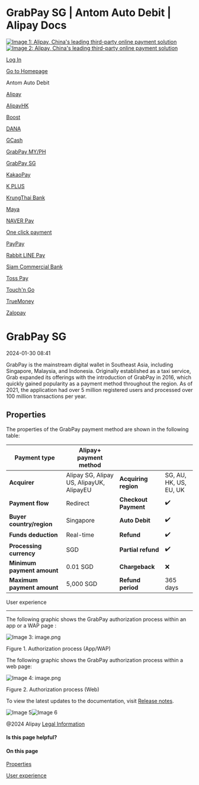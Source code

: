 GrabPay SG | Antom Auto Debit | Alipay Docs
===============
                        

[![Image 1: Alipay, China's leading third-party online payment solution](https://ac.alipay.com/storage/2024/3/26/d66c43c0-440d-4c97-9976-f2028a2c8c5e.svg)![Image 2: Alipay, China's leading third-party online payment solution](https://ac.alipay.com/storage/2024/3/26/a48bd336-aea0-4f16-bf83-616eacbb4434.svg)](/docs/)

[Log In](https://global.alipay.com/ilogin/account_login.htm?goto=https%3A%2F%2Fglobal.alipay.com%2Fdocs%2Fac%2Fantomad%2Fgrabpay_sg)

[Go to Homepage](../../)

Antom Auto Debit

[Alipay](/docs/ac/antomad/alipay)

[AlipayHK](/docs/ac/antomad/alipayhk)

[Boost](/docs/ac/antomad/boost)

[DANA](/docs/ac/antomad/dana)

[GCash](/docs/ac/antomad/gcash)

[GrabPay MY/PH](/docs/ac/antomad/grabpay_myph)

[GrabPay SG](/docs/ac/antomad/grabpay_sg)

[KakaoPay](/docs/ac/antomad/kakaopay)

[K PLUS](/docs/ac/antomad/kplus)

[KrungThai Bank](/docs/ac/antomad/ktb)

[Maya](/docs/ac/antomad/maya)

[NAVER Pay](/docs/ac/antomad/naverpay)

[One click payment](/docs/ac/antomad/one_click)

[PayPay](/docs/ac/antomad/paypay)

[Rabbit LINE Pay](/docs/ac/antomad/rabbitlinepay)

[Siam Commercial Bank](/docs/ac/antomad/scb)

[Toss Pay](/docs/ac/antomad/toss_pay_autodebit)

[Touch'n Go](/docs/ac/antomad/touchngo)

[TrueMoney](/docs/ac/antomad/truemoney)

[Zalopay](/docs/ac/antomad/zalopay)

GrabPay SG
==========

2024-01-30 08:41

GrabPay is the mainstream digital wallet in Southeast Asia, including Singapore, Malaysia, and Indonesia. Originally established as a taxi service, Grab expanded its offerings with the introduction of GrabPay in 2016, which quickly gained popularity as a payment method throughout the region. As of 2021, the application had over 5 million registered users and processed over 100 million transactions per year.

Properties
----------

The properties of the GrabPay payment method are shown in the following table:



| **Payment type** | Alipay+ payment method | | |
| --- | --- | --- | --- |
| **Acquirer** | Alipay SG, Alipay US, AlipayUK, AlipayEU | **Acquiring region** | SG, AU, HK, US, EU, UK |
| **Payment flow** | Redirect | **Checkout Payment** | ✔️ |
| **Buyer country/region** | Singapore | **Auto Debit** | ✔️ |
| **Funds deduction** | Real-time | **Refund** | ✔️ |
| **Processing currency** | SGD | **Partial refund** | ✔️ |
| **Minimum payment amount** | 0.01 SGD | **Chargeback** | ❌ |
| **Maximum payment amount** | 5,000 SGD | **Refund period** | 365 days |



User experience  

------------------

The following graphic shows the GrabPay authorization process within an app or a WAP page :

![Image 3: image.png](https://idocs-assets.marmot-cloud.com/storage/idocs87c36dc8dac653c1/1680165828982-9dfd3269-6bbf-4e63-9054-ef826c4c6a8f.png)

Figure 1. Authorization process (App/WAP)

The following graphic shows the GrabPay authorization process within a web page:

![Image 4: image.png](https://idocs-assets.marmot-cloud.com/storage/idocs87c36dc8dac653c1/1680165942428-35993dbb-a12a-4e67-9d6b-3c090a574588.png)

Figure 2. Authorization process (Web)

To view the latest updates to the documentation, visit [Release notes](https://global.alipay.com/docs/releasenotes).

![Image 5](https://ac.alipay.com/storage/2021/5/20/19b2c126-9442-4f16-8f20-e539b1db482a.png)![Image 6](https://ac.alipay.com/storage/2021/5/20/e9f3f154-dbf0-455f-89f0-b3d4e0c14481.png)

@2024 Alipay [Legal Information](https://global.alipay.com/docs/ac/platform/membership)

#### Is this page helpful?

#### On this page

[Properties](#uCpdj "Properties")

[User experience](#cvvv5 "User experience")